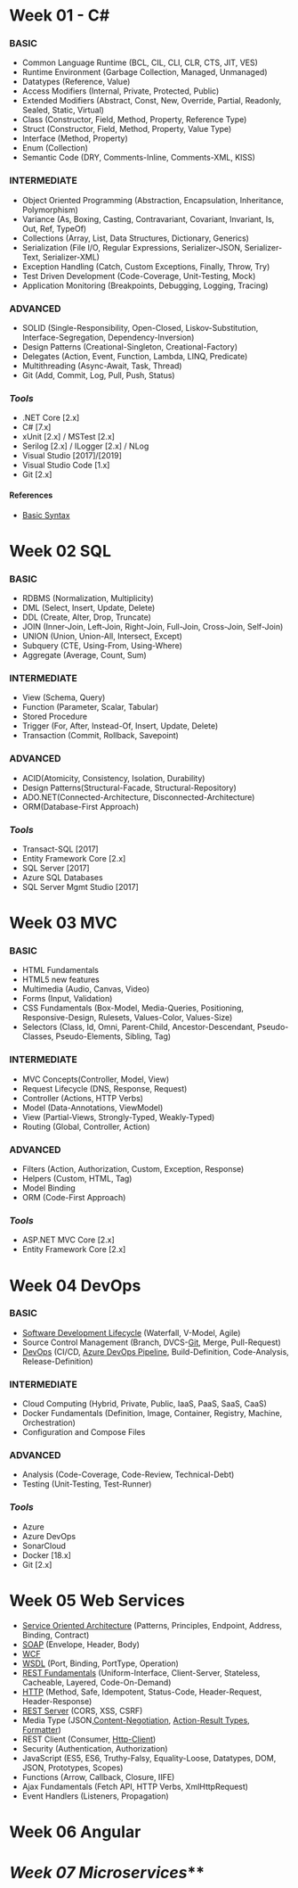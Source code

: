 # Week 01 - C#
### BASIC
- Common Language Runtime
(BCL, CIL, CLI, CLR, CTS, JIT, VES)
- Runtime Environment
(Garbage Collection, Managed, Unmanaged)
- Datatypes
(Reference, Value)
- Access Modifiers
(Internal, Private, Protected, Public)
- Extended Modifiers
(Abstract, Const, New, Override, Partial, Readonly, Sealed, Static, Virtual)
- Class
(Constructor, Field, Method, Property, Reference Type)
- Struct
(Constructor, Field, Method, Property, Value Type)
- Interface
(Method, Property)
- Enum
(Collection)
- Semantic Code
(DRY, Comments-Inline, Comments-XML, KISS)

### INTERMEDIATE
- Object Oriented Programming
(Abstraction, Encapsulation, Inheritance, Polymorphism)
- Variance
(As, Boxing, Casting, Contravariant, Covariant, Invariant, Is, Out, Ref, TypeOf)
- Collections
(Array, List, Data Structures, Dictionary, Generics)
- Serialization
(File I/O, Regular Expressions, Serializer-JSON, Serializer-Text, Serializer-XML)
- Exception Handling
(Catch, Custom Exceptions, Finally, Throw, Try)
- Test Driven Development
(Code-Coverage, Unit-Testing, Mock)
- Application Monitoring
(Breakpoints, Debugging, Logging, Tracing)

### ADVANCED
- SOLID
(Single-Responsibility, Open-Closed, Liskov-Substitution, Interface-Segregation, Dependency-Inversion)
- Design Patterns
(Creational-Singleton, Creational-Factory)
- Delegates
(Action, Event, Function, Lambda, LINQ, Predicate)
- Multithreading
(Async-Await, Task, Thread)
- Git
(Add, Commit, Log, Pull, Push, Status)

### _Tools_
- .NET Core [2.x]
- C# [7.x]
- xUnit [2.x] / MSTest [2.x]
- Serilog [2.x] / ILogger [2.x] / NLog
- Visual Studio [2017]/[2019]
- Visual Studio Code [1.x]
- Git [2.x]

#### References
- [Basic Syntax](https://docs.microsoft.com/en-in/dotnet/csharp/language-reference/language-specification/introduction)

# Week 02 SQL
### BASIC
- RDBMS (Normalization, Multiplicity)
- DML (Select, Insert, Update, Delete)
- DDL (Create, Alter, Drop, Truncate)
- JOIN (Inner-Join, Left-Join, Right-Join, Full-Join, Cross-Join, Self-Join)
- UNION (Union, Union-All, Intersect, Except)
- Subquery (CTE, Using-From, Using-Where)
- Aggregate (Average, Count, Sum)

### INTERMEDIATE
- View (Schema, Query)
- Function (Parameter, Scalar, Tabular)
- Stored Procedure 
- Trigger (For, After, Instead-Of, Insert, Update, Delete)
- Transaction (Commit, Rollback, Savepoint)

### ADVANCED
- ACID(Atomicity, Consistency, Isolation, Durability)
- Design Patterns(Structural-Facade, Structural-Repository)
- ADO.NET(Connected-Architecture, Disconnected-Architecture)
- ORM(Database-First Approach)

### _Tools_
- Transact-SQL [2017]
- Entity Framework Core [2.x]
- SQL Server [2017]
- Azure SQL Databases
- SQL Server Mgmt Studio [2017]

# Week 03 MVC
### BASIC
- HTML Fundamentals
- HTML5 new features
- Multimedia (Audio, Canvas, Video)
- Forms (Input, Validation)
- CSS Fundamentals (Box-Model, Media-Queries, Positioning, Responsive-Design, Rulesets, Values-Color, Values-Size)
- Selectors (Class, Id, Omni, Parent-Child, Ancestor-Descendant, Pseudo-Classes, Pseudo-Elements, Sibling, Tag)

### INTERMEDIATE
- MVC Concepts(Controller, Model, View)
- Request Lifecycle (DNS, Response, Request)
- Controller (Actions, HTTP Verbs)
- Model (Data-Annotations, ViewModel)
- View (Partial-Views, Strongly-Typed, Weakly-Typed)
- Routing (Global, Controller, Action)

### ADVANCED
- Filters (Action, Authorization, Custom, Exception, Response)
- Helpers (Custom, HTML, Tag)
- Model Binding
- ORM (Code-First Approach)

### _Tools_
- ASP.NET MVC Core [2.x]
- Entity Framework Core [2.x]

# Week 04 DevOps
### BASIC
- [Software Development Lifecycle](https://www.tutorialspoint.com/sdlc/)
(Waterfall, V-Model, Agile)
- Source Control Management 
(Branch, DVCS-[Git](https://www.atlassian.com/git/tutorials/what-is-version-control), Merge, Pull-Request)
- [DevOps](https://docs.microsoft.com/en-us/azure/devops/learn/what-is-devops)
(CI/CD, [Azure DevOps Pipeline](https://docs.microsoft.com/en-us/azure/devops/pipelines/languages/dotnet-core?view=azure-devops), Build-Definition, Code-Analysis, Release-Definition)

### INTERMEDIATE
- Cloud Computing
(Hybrid, Private, Public, IaaS, PaaS, SaaS, CaaS)
- Docker Fundamentals
(Definition, Image, Container, Registry, Machine, Orchestration)
- Configuration and Compose Files

### ADVANCED
- Analysis
(Code-Coverage, Code-Review, Technical-Debt)
- Testing
(Unit-Testing, Test-Runner)
### _Tools_
- Azure
- Azure DevOps
- SonarCloud
- Docker [18.x]
- Git [2.x]

# Week 05 Web Services
  - [Service Oriented Architecture](https://www.guru99.com/soa-principles.html)
    (Patterns, Principles, Endpoint, Address, Binding, Contract)
  - [SOAP](https://www.tutorialspoint.com/soap/what_is_soap.htm)
    (Envelope, Header, Body)
  - [WCF](https://docs.microsoft.com/en-us/dotnet/framework/wcf/fundamental-concepts)
  - [WSDL](https://www.tutorialspoint.com/wsdl/wsdl_introduction.htm)
    (Port, Binding, PortType, Operation)
  - [REST Fundamentals](https://restfulapi.net/rest-architectural-constraints/)
    (Uniform-Interface, Client-Server, Stateless, Cacheable, Layered, Code-On-Demand)
  - [HTTP](https://developer.mozilla.org/en-US/docs/Web/HTTP)
    (Method, Safe, Idempotent, Status-Code, Header-Request, Header-Response)
  - [REST Server](https://docs.microsoft.com/en-us/aspnet/core/web-api/?view=aspnetcore-2.2)
    (CORS, XSS, CSRF)
  - Media Type
    (JSON,[Content-Negotiation](https://docs.microsoft.com/en-us/aspnet/core/web-api/advanced/formatting?view=aspnetcore-2.2), [Action-Result Types](https://docs.microsoft.com/en-us/aspnet/core/web-api/action-return-types?view=aspnetcore-2.2), [Formatter](https://docs.microsoft.com/en-us/aspnet/core/web-api/advanced/custom-formatters?view=aspnetcore-2.2))
  - REST Client
    (Consumer, [Http-Client](https://docs.microsoft.com/en-us/dotnet/csharp/tutorials/console-webapiclient))
  - Security
    (Authentication, Authorization)
  - JavaScript
    (ES5, ES6, Truthy-Falsy, Equality-Loose, Datatypes, DOM, JSON, Prototypes, Scopes)
  - Functions
    (Arrow, Callback, Closure, IIFE)
  - Ajax Fundamentals
    (Fetch API, HTTP Verbs, XmlHttpRequest)
  - Event Handlers
    (Listeners, Propagation)

# Week 06 Angular

# _Week 07 Microservices_** 
